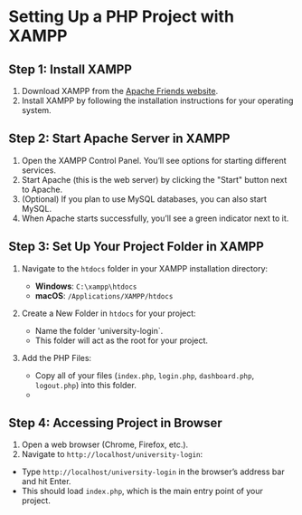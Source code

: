 # Setting Up a PHP Project with XAMPP

## Step 1: Install XAMPP
1. Download XAMPP from the [Apache Friends website](https://www.apachefriends.org/index.html).
2. Install XAMPP by following the installation instructions for your operating system.

## Step 2: Start Apache Server in XAMPP
1. Open the XAMPP Control Panel. You’ll see options for starting different services.
2. Start Apache (this is the web server) by clicking the "Start" button next to Apache.
3. (Optional) If you plan to use MySQL databases, you can also start MySQL.
4. When Apache starts successfully, you’ll see a green indicator next to it.

## Step 3: Set Up Your Project Folder in XAMPP
1. Navigate to the `htdocs` folder in your XAMPP installation directory:
   - **Windows**: `C:\xampp\htdocs`
   - **macOS**: `/Applications/XAMPP/htdocs`

2. Create a New Folder in `htdocs` for your project:
   - Name the folder 'university-login`.
   - This folder will act as the root for your project.

3. Add the PHP Files:
   - Copy all of your files (`index.php`, `login.php`, `dashboard.php`, `logout.php`) into this folder.
   - 
## Step 4: Accessing Project in Browser
1. Open a web browser (Chrome, Firefox, etc.).
2. Navigate to `http://localhost/university-login`:
- Type `http://localhost/university-login` in the browser’s address bar and hit Enter.
- This should load `index.php`, which is the main entry point of your project.

